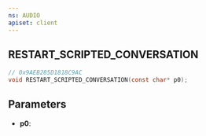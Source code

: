 ```yaml
---
ns: AUDIO
apiset: client
---
```

## RESTART_SCRIPTED_CONVERSATION

```c
// 0x9AEB285D1818C9AC
void RESTART_SCRIPTED_CONVERSATION(const char* p0);
```


## Parameters
* **p0**:



